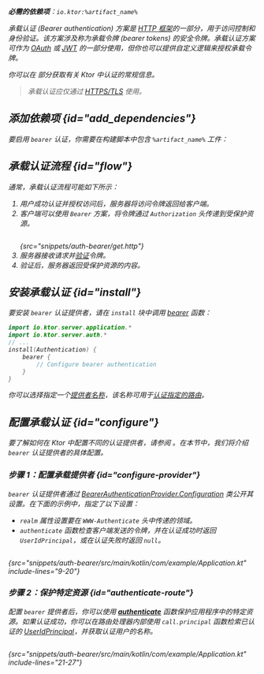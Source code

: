 [//]: # (title: Ktor 服务器中的承载认证)

<show-structure for="chapter" depth="2"/>

<var name="artifact_name" value="ktor-server-auth"/>

<tldr>
<p>
<b>必需的依赖项</b>：<code>io.ktor:%artifact_name%</code>
</p>
<var name="example_name" value="auth-bearer"/>
<include from="lib.topic" element-id="download_example"/>
<include from="lib.topic" element-id="native_server_supported"/>
</tldr>

承载认证 (Bearer authentication) 方案是 [HTTP 框架](https://developer.mozilla.org/en-US/docs/Web/HTTP/Authentication)的一部分，用于访问控制和身份验证。该方案涉及称为承载令牌 (bearer tokens) 的安全令牌。承载认证方案可作为 [OAuth](server-oauth.md) 或 [JWT](server-jwt.md) 的一部分使用，但你也可以提供自定义逻辑来授权承载令牌。

你可以在 [](server-auth.md) 部分获取有关 Ktor 中认证的常规信息。

> 承载认证应仅通过 [HTTPS/TLS](server-ssl.md) 使用。

## 添加依赖项 {id="add_dependencies"}
要启用 `bearer` 认证，你需要在构建脚本中包含 `%artifact_name%` 工件：

<include from="lib.topic" element-id="add_ktor_artifact"/>

## 承载认证流程 {id="flow"}

通常，承载认证流程可能如下所示：

1. 用户成功认证并授权访问后，服务器将访问令牌返回给客户端。
2. 客户端可以使用 `Bearer` 方案，将令牌通过 `Authorization` 头传递到受保护资源。
   ```HTTP
   ```
   {src="snippets/auth-bearer/get.http"}
3. 服务器接收请求并[验证](#configure)令牌。
4. 验证后，服务器返回受保护资源的内容。

## 安装承载认证 {id="install"}
要安装 `bearer` 认证提供者，请在 `install` 块中调用 [bearer](https://api.ktor.io/ktor-server/ktor-server-plugins/ktor-server-auth/io.ktor.server.auth/bearer.html) 函数：

```kotlin
import io.ktor.server.application.*
import io.ktor.server.auth.*
// ...
install(Authentication) {
    bearer {
        // Configure bearer authentication
    }
}
```

你可以选择指定一个[提供者名称](server-auth.md#provider-name)，该名称可用于[认证指定的路由](#authenticate-route)。

## 配置承载认证 {id="configure"}

要了解如何在 Ktor 中配置不同的认证提供者，请参阅 [](server-auth.md#configure)。在本节中，我们将介绍 `bearer` 认证提供者的具体配置。

### 步骤 1：配置承载提供者 {id="configure-provider"}

`bearer` 认证提供者通过 [BearerAuthenticationProvider.Configuration](https://api.ktor.io/ktor-server/ktor-server-plugins/ktor-server-auth/io.ktor.server.auth/-bearer-authentication-provider/-config/index.html) 类公开其设置。在下面的示例中，指定了以下设置：
* `realm` 属性设置要在 `WWW-Authenticate` 头中传递的领域。
* `authenticate` 函数检查客户端发送的令牌，并在认证成功时返回 `UserIdPrincipal`，或在认证失败时返回 `null`。

```kotlin
```
{src="snippets/auth-bearer/src/main/kotlin/com/example/Application.kt" include-lines="9-20"}

### 步骤 2：保护特定资源 {id="authenticate-route"}

配置 `bearer` 提供者后，你可以使用 **[authenticate](server-auth.md#authenticate-route)** 函数保护应用程序中的特定资源。如果认证成功，你可以在路由处理器内部使用 `call.principal` 函数检索已认证的 [UserIdPrincipal](https://api.ktor.io/ktor-server/ktor-server-plugins/ktor-server-auth/io.ktor.server.auth/-user-id-principal/index.html)，并获取认证用户的名称。

```kotlin
```
{src="snippets/auth-bearer/src/main/kotlin/com/example/Application.kt" include-lines="21-27"}